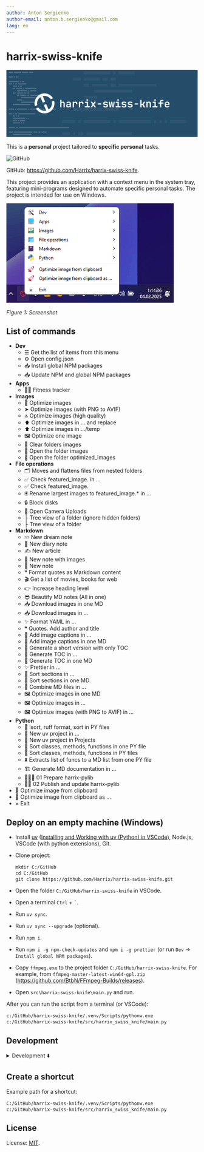 ```yaml
---
author: Anton Sergienko
author-email: anton.b.sergienko@gmail.com
lang: en
---
```


# harrix-swiss-knife

![harrix-swiss-knife](https://raw.githubusercontent.com/Harrix/harrix-swiss-knife/refs/heads/main/img/featured-image.svg)

This is a **personal** project tailored to **specific personal** tasks.

![GitHub](https://img.shields.io/github/license/Harrix/harrix-swiss-knife)

GitHub: <https://github.com/Harrix/harrix-swiss-knife>.

This project provides an application with a context menu in the system tray, featuring mini-programs designed to automate specific personal tasks. The project is intended for use on Windows.

![Screenshot](https://raw.githubusercontent.com/Harrix/harrix-swiss-knife/refs/heads/main/img/screenshoot.png)

_Figure 1: Screenshot_

## List of commands

- **Dev**
  - ☰ Get the list of items from this menu
  - ⚙️ Open config.json
  - 📥 Install global NPM packages
  - 📥 Update NPM and global NPM packages
- **Apps**
  - 🏃🏻 Fitness tracker
- **Images**
  - 🚀 Optimize images
  - ➤ Optimize images (with PNG to AVIF)
  - 🔝 Optimize images (high quality)
  - ⬆️ Optimize images in … and replace
  - ⬆️ Optimize images in …/temp
  - 🖼️ Optimize one image
  - 🧹 Clear folders images
  - 📂 Open the folder images
  - 📂 Open the folder optimized_images
- **File operations**
  - 🗂️ Moves and flattens files from nested folders
  - ✅ Check featured_image. in …
  - ✅ Check featured_image.
  - 🖲️ Rename largest images to featured_image.\* in …
  - 🔒 Block disks
  - 📸 Open Camera Uploads
  - ├ Tree view of a folder (ignore hidden folders)
  - ├ Tree view of a folder
- **Markdown**
  - 💤 New dream note
  - 📖 New diary note
  - ✍️ New article
  - 📓 New note with images
  - 📓 New note
  - ❞ Format quotes as Markdown content
  - 🎬 Get a list of movies, books for web
  - 👉 Increase heading level
  - 😎 Beautify MD notes (All in one)
  - 📥 Download images in one MD
  - 📥 Download images in …
  - ✨ Format YAML in …
  - ❞ Quotes. Add author and title
  - 🌄 Add image captions in …
  - 🌄 Add image captions in one MD
  - 🤏 Generate a short version with only TOC
  - 📑 Generate TOC in …
  - 📑 Generate TOC in one MD
  - ✨ Prettier in …
  - 📶 Sort sections in …
  - 📶 Sort sections in one MD
  - 🔗 Combine MD files in …
  - 🖼️ Optimize images in one MD
  - 🖼️ Optimize images in …
  - 🖼️ Optimize images (with PNG to AVIF) in …
- **Python**
  - 🌟 isort, ruff format, sort in PY files
  - 🐍 New uv project in …
  - 🐍 New uv project in Projects
  - 📶 Sort classes, methods, functions in one PY file
  - 📶 Sort classes, methods, functions in PY files
  - ⬇️ Extracts list of funcs to a MD list from one PY file
  - 🏗️ Generate MD documentation in …
  - 👩🏻‍🍳 01 Prepare harrix-pylib
  - 👷‍♂️ 02 Publish and update harrix-pylib
- 🚀 Optimize image from clipboard
- 🚀 Optimize image from clipboard as …
- × Exit

## Deploy on an empty machine (Windows)

- Install [uv](https://docs.astral.sh/uv/) ([Installing and Working with uv (Python) in VSCode](https://github.com/Harrix/harrix.dev-articles-2025-en/blob/main/uv-vscode-python/uv-vscode-python.md)), Node.js, VSCode (with python extensions), Git.

- Clone project:

  ```shell
  mkdir C:/GitHub
  cd C:/GitHub
  git clone https://github.com/Harrix/harrix-swiss-knife.git
  ```

- Open the folder `C:/GitHub/harrix-swiss-knife` in VSCode.

- Open a terminal `Ctrl` + `` ` ``.

- Run `uv sync`.

- Run `uv sync --upgrade` (optional).

- Run `npm i`.

- Run `npm i -g npm-check-updates` and `npm i -g prettier` (or run `Dev` → `Install global NPM packages`).

- Copy `ffmpeg.exe` to the project folder `C:/GitHub/harrix-swiss-knife`. For example, from `ffmpeg-master-latest-win64-gpl.zip` (<https://github.com/BtbN/FFmpeg-Builds/releases>).

- Open `src\harrix-swiss-knife\main.py` and run.

After you can run the script from a terminal (or VSCode):

```shell
c:/GitHub/harrix-swiss-knife/.venv/Scripts/pythonw.exe c:/GitHub/harrix-swiss-knife/src/harrix_swiss_knife/main.py
```

## Development

<details>
<summary>Development ⬇️</summary>

### CLI commands

CLI commands after installation.

- `uv self update` — update uv itself.
- `uv sync --upgrade` — update all project libraries (sometimes you need to call twice).
- `isort .` — sort imports.
- `ruff format` — format the project's Python files.
- `ruff check` — lint the project's Python files.
- `ruff check --fix` — lint and fix the project's Python files.
- `uv python install 3.13` + `uv python pin 3.13` + `uv sync` — switch to a different Python version.
- `vermin src` — determines the minimum version of Python.
- `ncu -u` + `npm install` + `npm audit fix --force` — update NPM packages.

### Add a new action

- Add a new action `class on_<action>(action_base.ActionBase)` in `src/harrix_swiss_knife/action_<section>.py`.
- Site for searching emojis <https://emojidb.org/>.
- In `main.py` add action `self.add_item(self.menu_<section>, hsk.md.on_<action>)` in `<section>`.
- From `harrix-swiss-knife`, call the command `Python` → `isort, ruff format, sort in PY files` and select the folder `harrix_swiss_knife`.

Example an action:

```python
class on_check_featured_image_in_folders(action_base.ActionBase):
    """Docstring."""

    icon = "✅"
    title = "Check featured_image.*"

    def execute(self, *args: Any, **kwargs: Any) -> None:  # noqa: ARG002
        """Execute the code. Main method for the action."""
        for path in config["paths_with_featured_image"]:
            try:
                result = h.file.check_featured_image(path)[1]
            except Exception as e:  # noqa: BLE001
                result = f"❌ Error: {e}"
            self.add_line(result)
        self.show_result()
```

Examples an action with QThread:

```python
class on_npm_update_packages(action_base.ActionBase):
    """Docstring."""

    icon = "📥"
    title = "Update NPM and global NPM packages"

    def execute(self, *args: Any, **kwargs: Any) -> None:  # noqa: ARG002
        """Execute the code. Main method for the action."""
        self.start_thread(self.in_thread, self.thread_after, self.title)

    def in_thread(self) -> None:
        """Execute code in a separate thread. For performing long-running operations."""
        commands = "npm update npm -g\nnpm update -g"
        return h.dev.run_powershell_script(commands)

    def thread_after(self, result: Any) -> None:  # noqa: ARG002
        """Execute code in the main thread after in_thread(). For handling the results of thread execution."""
        self.show_toast("Update completed")
        self.add_line(result)
        self.show_result()
```

```python
class on_sort_isort_fmt_python_code_folder(action_base.ActionBase):
    """Docstring."""

    icon = "🌟"
    title = "isort, ruff format, sort in PY files"

    def execute(self, *args: Any, **kwargs: Any) -> None:  # noqa: ARG002
        """Execute the code. Main method for the action."""
        self.folder_path = self.get_existing_directory("Select Project folder", config["path_github"])
        if not self.folder_path:
            return

        self.start_thread(self.in_thread, self.thread_after, self.title)

    def in_thread(self) -> None:
        """Execute code in a separate thread. For performing long-running operations."""
        commands = f"cd {self.folder_path}\nisort .\nruff format"
        self.add_line(h.dev.run_powershell_script(commands))
        self.add_line(h.file.apply_func(self.folder_path, ".py", h.py.sort_py_code))

    def thread_after(self, result: Any) -> None:  # noqa: ARG002
        """Execute code in the main thread after in_thread(). For handling the results of thread execution."""
        self.show_toast(f"{self.title} completed")
        self.show_result()
```

Example an action with sequence of QThread:

```python
class on_harrix_action_with_sequence_of_thread(action_base.ActionBase):
    """Docstring."""

    icon = "👷‍♂️"
    title = "Sequence of thread"

    def execute(self, *args: Any, **kwargs: Any) -> None:  # noqa: ARG002
        """Execute the code. Main method for the action."""
        self.start_thread(self.in_thread_01, self.thread_after_01, self.title)
        return "Started the process chain"

    def in_thread_01(self) -> None:
        """Execute code in a separate thread. For performing long-running operations."""
        # First operation
        self.add_line("Starting first operation")
        time.sleep(5)  # Simulating work
        return "First operation completed"

    def in_thread_02(self) -> None:
        """Execute code in a separate thread. For performing long-running operations."""
        # Second operation
        self.add_line("Starting second operation")
        time.sleep(self.time_waiting_seconds)  # Simulating work
        return "Second operation completed"

    def in_thread_03(self) -> None:
        """Execute code in a separate thread. For performing long-running operations."""
        # Third operation
        self.add_line("Starting third operation")
        time.sleep(5)  # Simulating work
        return "Third operation completed"

    def thread_after_01(self, result: Any) -> None:  # noqa: ARG002
        """Execute code in the main thread after in_thread_01(). For handling the results of thread execution."""
        self.add_line(result)  # Log the result from the first thread

        # Start the second operation
        self.time_waiting_seconds = 20
        message = f"Wait {self.time_waiting_seconds} seconds for the package to be published."
        self.start_thread(self.in_thread_02, self.thread_after_02, message)

    def thread_after_02(self, result: Any) -> None:  # noqa: ARG002
        """Execute code in the main thread after in_thread_02(). For handling the results of thread execution."""
        self.add_line(result)  # Log the result from the second thread

        # Start the third operation
        self.start_thread(self.in_thread_03, self.thread_after_03, self.title)

    def thread_after_03(self, result: Any) -> None:  # noqa: ARG002
        """Execute code in the main thread after in_thread_03(). For handling the results of thread execution."""
        self.add_line(result)  # Log the result from the third thread
        self.show_toast(f"{self.title} completed")
        self.show_result()
```

### Update `harrix-pylib`

- Run `uv sync --upgrade` (maybe twice).
- Change version in line `"harrix-pylib>=<version>"` in `pyproject.toml`
- Run `uv sync --upgrade`.
- Create a commit `⬆️ Update harrix-pylib`.

Or from `harrix-swiss-knife`, call the command `Python` → `02 Publish and update harrix-pylib`.

### Add file to a resource file

Add files (pictures, etc.) to the `src\harrix_swiss_knife\assets` folder.

In the file `resources.qrc` add line for example `<file>assets/logo.svg</file>`:

```xml
<?xml version="1.0" encoding="UTF-8"?>
<RCC>
    <qresource prefix="/">
        <file>assets/logo.svg</file>
    </qresource>
</RCC>
```

Generate `resources_rc.py`:

```shell
pyside6-rcc src/harrix_swiss_knife/resources.qrc -o src/harrix_swiss_knife/resources_rc.py
```

### Convert UI file to PY class

```shell
pyside6-uic src/harrix_swiss_knife/fitness_window.ui -o src/harrix_swiss_knife/fitness_window.py
```

### Minimum Python Version

We determine the minimum Python version using [vermin](https://github.com/netromdk/vermin):

```shell
vermin src
```

However, if the version is below 3.10, we stick with 3.10 because Python 3.10 annotations are used.

</details>

## Create a shortcut

Example path for a shortcut:

```shell
C:/GitHub/harrix-swiss-knife/.venv/Scripts/pythonw.exe c:/GitHub/harrix-swiss-knife/src/harrix_swiss_knife/main.py
```

## License

License: [MIT](https://github.com/Harrix/harrix-swiss-knife/blob/main/LICENSE.md).
